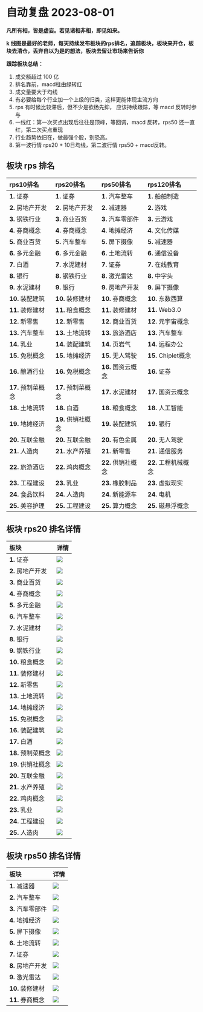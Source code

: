# 自动复盘 2023-08-01

**凡所有相，皆是虚妄。若见诸相非相，即见如来。**

**k 线图是最好的老师，每天持续发布板块的rps排名，追踪板块，板块来开仓，板块去清仓，丢弃自以为是的想法，板块去留让市场来告诉你**
        
**跟踪板块总结：**
1. 成交额超过 100 亿
2. 排名靠前，macd柱由绿转红
3. 成交量要大于均线
4. 有必要给每个行业加一个上级的归类，这样更能体现主流方向
5. rps 有时候比较滞后，但不少是欲杨先抑， 应该持续跟踪，等 macd 反转时参与
6. 一线红：第一次买点出现后往往是顶峰，等回调，macd 反转，rps50 还一直红，第二次买点重现
7. 行业趋势依旧在，做最强个股，别恐高。
8. 第一波行情 rps20 + 10日均线，第二波行情 rps50 + macd反转。
        
## 板块 rps 排名
| rps10排名          | rps20排名          | rps50排名          | rps120排名           |
|:-------------------|:-------------------|:-------------------|:---------------------|
| **1.** 证券        | **1.** 证券        | **1.** 汽车整车    | **1.** 船舶制造      |
| **2.** 房地产开发  | **2.** 房地产开发  | **2.** 减速器      | **2.** 游戏          |
| **3.** 钢铁行业    | **3.** 商业百货    | **3.** 汽车零部件  | **3.** 云游戏        |
| **4.** 券商概念    | **4.** 券商概念    | **4.** 地摊经济    | **4.** 文化传媒      |
| **5.** 商业百货    | **5.** 汽车整车    | **5.** 屏下摄像    | **5.** 减速器        |
| **6.** 多元金融    | **6.** 多元金融    | **6.** 土地流转    | **6.** 通信设备      |
| **7.** 白酒        | **7.** 水泥建材    | **7.** 证券        | **7.** 在线教育      |
| **8.** 银行        | **8.** 钢铁行业    | **8.** 激光雷达    | **8.** 中字头        |
| **9.** 水泥建材    | **9.** 银行        | **9.** 房地产开发  | **9.** 屏下摄像      |
| **10.** 装配建筑   | **10.** 装修建材   | **10.** 券商概念   | **10.** 东数西算     |
| **11.** 装修建材   | **11.** 粮食概念   | **11.** 装修建材   | **11.** Web3.0       |
| **12.** 新零售     | **12.** 新零售     | **12.** 商业百货   | **12.** 元宇宙概念   |
| **13.** 汽车整车   | **13.** 土地流转   | **13.** 旅游酒店   | **13.** 汽车整车     |
| **14.** 乳业       | **14.** 装配建筑   | **14.** 页岩气     | **14.** 远程办公     |
| **15.** 免税概念   | **15.** 地摊经济   | **15.** 无人驾驶   | **15.** Chiplet概念  |
| **16.** 酿酒行业   | **16.** 免税概念   | **16.** 国资云概念 | **16.** 证券         |
| **17.** 预制菜概念 | **17.** 预制菜概念 | **17.** 水泥建材   | **17.** 国资云概念   |
| **18.** 土地流转   | **18.** 白酒       | **18.** 粮食概念   | **18.** 人工智能     |
| **19.** 地摊经济   | **19.** 供销社概念 | **19.** 装配建筑   | **19.** 银行         |
| **20.** 互联金融   | **20.** 互联金融   | **20.** 有色金属   | **20.** 无人驾驶     |
| **21.** 人造肉     | **21.** 水产养殖   | **21.** 新零售     | **21.** 通信服务     |
| **22.** 旅游酒店   | **22.** 鸡肉概念   | **22.** 供销社概念 | **22.** 工程机械概念 |
| **23.** 工程建设   | **23.** 乳业       | **23.** 橡胶制品   | **23.** 虚拟现实     |
| **24.** 食品饮料   | **24.** 人造肉     | **24.** 新能源车   | **24.** 电机         |
| **25.** 美容护理   | **25.** 工程建设   | **25.** 算力概念   | **25.** 磁悬浮概念   |
## 板块 rps20 排名详情
| 板块               | 详情                                                                                                |
|:-------------------|:----------------------------------------------------------------------------------------------------|
| **1.** 证券        | ![](https://sykent-blog-image.oss-cn-beijing.aliyuncs.com/quant/image/2023/8/1690877124219-tmp.jpg) |
| **2.** 房地产开发  | ![](https://sykent-blog-image.oss-cn-beijing.aliyuncs.com/quant/image/2023/8/1690877125552-tmp.jpg) |
| **3.** 商业百货    | ![](https://sykent-blog-image.oss-cn-beijing.aliyuncs.com/quant/image/2023/8/1690877126503-tmp.jpg) |
| **4.** 券商概念    | ![](https://sykent-blog-image.oss-cn-beijing.aliyuncs.com/quant/image/2023/8/1690877127454-tmp.jpg) |
| **5.** 多元金融    | ![](https://sykent-blog-image.oss-cn-beijing.aliyuncs.com/quant/image/2023/8/1690877128336-tmp.jpg) |
| **6.** 汽车整车    | ![](https://sykent-blog-image.oss-cn-beijing.aliyuncs.com/quant/image/2023/8/1690877129256-tmp.jpg) |
| **7.** 水泥建材    | ![](https://sykent-blog-image.oss-cn-beijing.aliyuncs.com/quant/image/2023/8/1690877130270-tmp.jpg) |
| **8.** 银行        | ![](https://sykent-blog-image.oss-cn-beijing.aliyuncs.com/quant/image/2023/8/1690877131336-tmp.jpg) |
| **9.** 钢铁行业    | ![](https://sykent-blog-image.oss-cn-beijing.aliyuncs.com/quant/image/2023/8/1690877132447-tmp.jpg) |
| **10.** 粮食概念   | ![](https://sykent-blog-image.oss-cn-beijing.aliyuncs.com/quant/image/2023/8/1690877133551-tmp.jpg) |
| **11.** 装修建材   | ![](https://sykent-blog-image.oss-cn-beijing.aliyuncs.com/quant/image/2023/8/1690877134968-tmp.jpg) |
| **12.** 新零售     | ![](https://sykent-blog-image.oss-cn-beijing.aliyuncs.com/quant/image/2023/8/1690877136317-tmp.jpg) |
| **13.** 土地流转   | ![](https://sykent-blog-image.oss-cn-beijing.aliyuncs.com/quant/image/2023/8/1690877137549-tmp.jpg) |
| **14.** 地摊经济   | ![](https://sykent-blog-image.oss-cn-beijing.aliyuncs.com/quant/image/2023/8/1690877138850-tmp.jpg) |
| **15.** 免税概念   | ![](https://sykent-blog-image.oss-cn-beijing.aliyuncs.com/quant/image/2023/8/1690877140013-tmp.jpg) |
| **16.** 装配建筑   | ![](https://sykent-blog-image.oss-cn-beijing.aliyuncs.com/quant/image/2023/8/1690877141217-tmp.jpg) |
| **17.** 白酒       | ![](https://sykent-blog-image.oss-cn-beijing.aliyuncs.com/quant/image/2023/8/1690877142415-tmp.jpg) |
| **18.** 预制菜概念 | ![](https://sykent-blog-image.oss-cn-beijing.aliyuncs.com/quant/image/2023/8/1690877143650-tmp.jpg) |
| **19.** 供销社概念 | ![](https://sykent-blog-image.oss-cn-beijing.aliyuncs.com/quant/image/2023/8/1690877144798-tmp.jpg) |
| **20.** 互联金融   | ![](https://sykent-blog-image.oss-cn-beijing.aliyuncs.com/quant/image/2023/8/1690877146100-tmp.jpg) |
| **21.** 水产养殖   | ![](https://sykent-blog-image.oss-cn-beijing.aliyuncs.com/quant/image/2023/8/1690877147398-tmp.jpg) |
| **22.** 鸡肉概念   | ![](https://sykent-blog-image.oss-cn-beijing.aliyuncs.com/quant/image/2023/8/1690877148800-tmp.jpg) |
| **23.** 乳业       | ![](https://sykent-blog-image.oss-cn-beijing.aliyuncs.com/quant/image/2023/8/1690877150112-tmp.jpg) |
| **24.** 工程建设   | ![](https://sykent-blog-image.oss-cn-beijing.aliyuncs.com/quant/image/2023/8/1690877151301-tmp.jpg) |
| **25.** 人造肉     | ![](https://sykent-blog-image.oss-cn-beijing.aliyuncs.com/quant/image/2023/8/1690877152567-tmp.jpg) |
## 板块 rps50 排名详情
| 板块              | 详情                                                                                                |
|:------------------|:----------------------------------------------------------------------------------------------------|
| **1.** 减速器     | ![](https://sykent-blog-image.oss-cn-beijing.aliyuncs.com/quant/image/2023/8/1690877153701-tmp.jpg) |
| **2.** 汽车整车   | ![](https://sykent-blog-image.oss-cn-beijing.aliyuncs.com/quant/image/2023/8/1690877154961-tmp.jpg) |
| **3.** 汽车零部件 | ![](https://sykent-blog-image.oss-cn-beijing.aliyuncs.com/quant/image/2023/8/1690877156200-tmp.jpg) |
| **4.** 地摊经济   | ![](https://sykent-blog-image.oss-cn-beijing.aliyuncs.com/quant/image/2023/8/1690877157430-tmp.jpg) |
| **5.** 屏下摄像   | ![](https://sykent-blog-image.oss-cn-beijing.aliyuncs.com/quant/image/2023/8/1690877158535-tmp.jpg) |
| **6.** 土地流转   | ![](https://sykent-blog-image.oss-cn-beijing.aliyuncs.com/quant/image/2023/8/1690877159731-tmp.jpg) |
| **7.** 证券       | ![](https://sykent-blog-image.oss-cn-beijing.aliyuncs.com/quant/image/2023/8/1690877160718-tmp.jpg) |
| **8.** 房地产开发 | ![](https://sykent-blog-image.oss-cn-beijing.aliyuncs.com/quant/image/2023/8/1690877161881-tmp.jpg) |
| **9.** 激光雷达   | ![](https://sykent-blog-image.oss-cn-beijing.aliyuncs.com/quant/image/2023/8/1690877162966-tmp.jpg) |
| **10.** 装修建材  | ![](https://sykent-blog-image.oss-cn-beijing.aliyuncs.com/quant/image/2023/8/1690877164098-tmp.jpg) |
| **11.** 券商概念  | ![](https://sykent-blog-image.oss-cn-beijing.aliyuncs.com/quant/image/2023/8/1690877165151-tmp.jpg) |